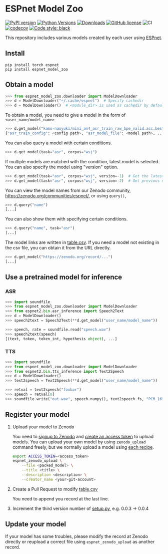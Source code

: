 # ESPnet Model Zoo

[![PyPI version](https://badge.fury.io/py/espnet_model_zoo.svg)](https://badge.fury.io/py/espnet_model_zoo)
[![Python Versions](https://img.shields.io/pypi/pyversions/espnet_model_zoo.svg)](https://pypi.org/project/espnet_model_zoo/)
[![Downloads](https://pepy.tech/badge/espnet_model_zoo)](https://pepy.tech/project/espnet_model_zoo)
[![GitHub license](https://img.shields.io/github/license/espnet/espnet_model_zoo.svg)](https://github.com/espnet/espnet_model_zoo)
![CI](https://github.com/espnet/espnet_model_zoo/workflows/CI/badge.svg)
[![codecov](https://codecov.io/gh/espnet/espnet_model_zoo/branch/master/graph/badge.svg)](https://codecov.io/gh/espnet/espnet_model_zoo)
[![Code style: black](https://img.shields.io/badge/code%20style-black-000000.svg)](https://github.com/psf/black)

This repository includes various models created by each user using [ESPnet](https://github.com/espnet/espnet).

## Install

```
pip install torch espnet
pip install espnet_model_zoo
```

## Obtain a model

```python
>>> from espnet_model_zoo.downloader import ModelDownloader
>>> d = ModelDownloader("~/.cache/espnet")  # Specify cachedir
>>> d = ModelDownloader()  # <module_dir> is used as cachedir by default
```

To obtain a model, you need to give a model in the form of `<user_name/model_name>`

```python
>>> d.get_model("kamo-naoyuki/mini_an4_asr_train_raw_bpe_valid.acc.best")
{"asr_train_config": <config path>, "asr_model_file": <model path>, ...}
```

You can also query a model with certain conditions.

```python
>>> d.get_model(task="asr", corpus="wsj")
```

If multiple models are matched with the condition, latest model is selected.
You can also specify the model using "version" option.

```python
>>> d.get_model(task="asr", corpus="wsj", version=-1)  # Get the latest model
>>> d.get_model(task="asr", corpus="wsj", version=-2)  # Get previous model
```

You can view the model names from our Zenodo community, https://zenodo.org/communities/espnet/, 
or using `query()`,

```python
>>> d.query("name")
[...]
```

You can also show them with specifying certain conditions.

```python
>>> d.query("name", task="asr")
[...]
```

The model links are written in [table.csv](espnet_model_zoo/table.csv). 
If you need a model not existing in the csv file, you can obtain it from the URL directly.

```python
>>> d.get_model("https://zenodo.org/record/...")
[...]
```

## Use a pretrained model for inference

### ASR

```python
>>> import soundfile
>>> from espnet_model_zoo.downloader import ModelDownloader
>>> from espnet2.bin.asr_inference import Speech2Text
>>> d = ModelDownloader()
>>> speech2text = Speech2Text(**d.get_model("user_name/model_name"))

>>> speech, rate = soundfile.read("speech.wav")
>>> speech2text(speech)
[(text, token, token_int, hypothesis object), ...]
```

### TTS

```python
>>> import soundfile
>>> from espnet_model_zoo.downloader import ModelDownloader
>>> from espnet2.bin.tts_inference import Text2Speech
>>> d = ModelDownloader()
>>> text2speech = Text2Speech(**d.get_model("user_name/model_name"))

>>> retval = text2speech("foobar")
>>> speech = retval[0]
>>> soundfile.write("out.wav", speech.numpy(), text2speech.fs, "PCM_16")
```

## Register your model

1. Upload your model to Zenodo

    You need to [signup to Zenodo](https://zenodo.org/) and [create an access token](https://zenodo.org/account/settings/applications/tokens/new/) to upload models.
    You can upload your own model by using `zenodo_upload` command freely, 
    but we normally upload a model using [each recipe](https://github.com/espnet/espnet/blob/master/egs2/TEMPLATE).

    ```sh
    export ACCESS_TOKEN=<access_token>
    espnet_zenodo_upload \
        --file <packed_model> \
        --title <title> \
        --description <description> \
        --creator_name <your-git-account>
    ```
1. Create a Pull Request to modify [table.csv](espnet_model_zoo/table.csv)

    You need to append you record at the last line.
1. Increment the third version number of [setup.py](setup.py), e.g. 0.0.3 -> 0.0.4


## Update your model

If your model has some troubles, please modify the record at Zenodo directly or reupload a correct file using `espnet_zenodo_upload` as another record.

